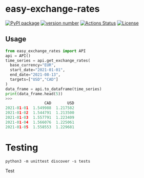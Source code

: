 # easy-exchange-rates

[![PyPI package](https://img.shields.io/badge/pip%20install-easy--exchange--rates-brightgreen)](https://pypi.org/project/easy-exchange-rates/) 
[![version number](https://img.shields.io/pypi/v/easy-exchange-rates?color=green&label=version)](https://pypi.org/project/easy-exchange-rates/) 
[![Actions Status](https://github.com/tomchen/example_pypi_package/workflows/Test/badge.svg)](https://github.com/oddaspa/easy-exchange-rates/actions) 
[![License](https://img.shields.io/github/license/oddaspa/easy-exchange-rates)](https://github.com/oddaspa/easy-exchange-rates/blob/main/LICENSE.txt)

## Usage
```python
from easy_exchange_rates import API
api = API()
time_series = api.get_exchange_rates(
  base_currency="EUR", 
  start_date="2021-01-01", 
  end_date="2021-08-13", 
  targets=["USD","CAD"]
)
data_frame = api.to_dataframe(time_series)
print(data_frame.head(5))
>>>
                 CAD       USD
2021-01-01  1.549988  1.217582
2021-01-02  1.544791  1.213500
2021-01-03  1.557791  1.223409
2021-01-04  1.566076  1.225061
2021-01-05  1.558553  1.229681
```


# Testing

```
python3 -m unittest discover -s tests
```
Test
